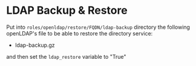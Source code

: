 # LDAP Backup & Restore

Put into ```roles/openldap/restore/FQDN/ldap-backup``` directory the following openLDAP's file to be able to restore the directory service:
  - ldap-backup.gz

and then set the ```ldap_restore``` variable to "True"
